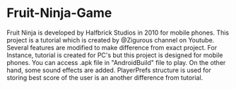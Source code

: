 # Fruit-Ninja-Game
Fruit Ninja is developed by Halfbrick Studios in 2010 for mobile phones. This project is a tutorial which is created by @Zigurous channel on Youtube. Several features are modified to make difference from exact project. For Instance, tutorial is created for PC's but this project is designed for mobile phones. You can access .apk file in "AndroidBuild" file to play. On the other hand, some sound effects are added. PlayerPrefs structure is used for storing best score of the user is an another difference from tutorial.
